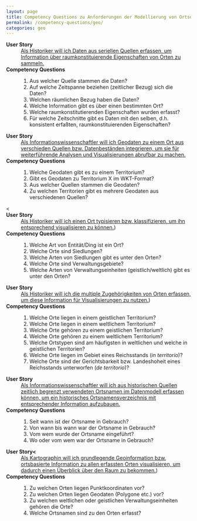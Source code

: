 ```yaml
---
layout: page
title: Competency Questions zu Anforderungen der Modellierung von Ortsdaten
permalink: /competency-questions/geo/
categories: geo
---
```


<dl>
<dt><b>User Story</b></dt>
<dd><a href="https://gitlab.rlp.net/digikar/user-stories/-/issues/3">Als Historiker will ich Daten aus seriellen Quellen erfassen, um Information über raumkonstituierende Eigenschaften von Orten zu sammeln.</a></dd>
<dt><b>Competency Questions</b></dt>
<dd>
<ol>
<li>Aus welcher Quelle stammen die Daten?</li>
<li>Auf welche Zeitspanne beziehen (zeitlicher Bezug) sich die Daten?</li>
<li>Welchen räumlichen Bezug haben die Daten?</li>
<li>Welche Information gibt es über einen bestimmten Ort?</li>
<li>Welche raumkonstitutierenden Eigenschaften wurden erfasst?</li>
<li>Für welche Zeitschnitte gibt es Daten mit den selben, d.h. konsistent erfaßten, raumkonstituierenden Eigenschaften?</li>
</ol>
</dd>
</dl>

<dl>
<dt><b>User Story</b></dt>
<dd><a href="https://gitlab.rlp.net/digikar/user-stories/-/issues/5">Als Informationswissenschaftler will ich Geodaten zu einem Ort aus verschieden Quellen bzw. Datenbeständen integrieren, um sie für weiterführende Analysen und Visualisierungen abrufbar zu machen.</a></dd>
<dt><b>Competency Questions</b></dt>
<dd>
<ol>
<li>Welche Geodaten gibt es zu einem Territorium?</li>
<li>Gibt es Geodaten zu Territorium X im WKT-Format?</li>
<li>Aus welcher Quellen stammen die Geodaten?</li>
<li>Zu welchen Territorien gibt es mehrere Geodaten aus verschiedenen Quellen?</li>
</ol>
</dd>
</dl>

<dl>
<<dt><b>User Story</b></dt>
<dd><a href="https://gitlab.rlp.net/digikar/user-stories/-/issues/8">Als Historiker will ich einen Ort typisieren bzw. klassifizieren, um ihn entsprechend visualisieren zu können.</a>)</dd>
<dt><b>Competency Questions</b></dt>
<dd>
<ol>
<li>Welche Art von Entität/Ding ist ein Ort?</li>
<li>Welche Orte sind Siedlungen?</li>
<li>Welche Arten von Siedlungen gibt es unter den Orten?</li>
<li>Welche Orte sind Verwaltungsgebiete?</li>
<li>Welche Arten von Verwaltungseinheiten (geistlich/weltlich) gibt es unter den Orten?</li>
</ol>
</dd>
</dl>

<dl>
<dt><b>User Story</b></dt>
<dd><a href="https://gitlab.rlp.net/digikar/user-stories/-/issues/15">Als Historiker will ich die multiple Zugehörigkeiten von Orten erfassen, um diese Information für Visualisierungen zu nutzen.</a>)</dd>
<dt><b>Competency Questions</b></dt>
<dd>
<ol>
<li>Welche Orte liegen in einem geistlichen Territorium?</li>
<li>Welche Orte liegen in einem weltlichem Territorium?</li>
<li>Welche Orte gehören zu einem geistlichen Territorium?</li>
<li>Welche Orte gehören zu einem weltlichem Territorium?</li>
<li>Welche Ortstypen sind am häufigsten in weltlichen und welche in geistlichen Territorien?</li>
<li>Welche Orte liegen im Gebiet eines Reichsstands (<em>in territorio</em>)?</li>
<li>Welche Orte sind der Gerichtsbarkeit bzw. Landeshoheit eines Reichsstands unterworfen (<em>de territorio</em>)?</li>
</ol>
</dd>
</dl>

<dl>
<dt><b>User Story</b></dt>
<dd><a href="https://gitlab.rlp.net/digikar/user-stories/-/issues/17">Als Informationswissenschaftler will ich aus historischen Quellen zeitlich begrenzt verwendeten Ortsnamen im Datenmodell erfassen können, um ein historisches Ortsnamensverzeichnis mit entsprechender Information aufzubauen.</a></dd>
<dt><b>Competency Questions</b></dt>
<dd>
<ol>
<li>Seit wann ist der Ortsname in Gebrauch?</li>
<li>Von wann bis wann war der Ortsname in Gebrauch?</li>
<li>Vom wem wurde der Ortsname eingeführt?</li>
<li>Wo oder vom wem war der Ortsname in Gebrauch?</li>
</ol>
</dd>
</dl>

<dl>
<dt><b>User Story<</b></dt>
<dd><a href="https://gitlab.rlp.net/digikar/user-stories/-/issues/22">Als Kartographin will ich grundlegende Geoinformation bzw. ortsbasierte Information zu allen erfassten Orten visualisieren, um dadurch einen Überblick über den Raum zu bekommen.</a>)</dd>
<dt><b>Competency Questions</b></dt>
<dd>
<ol>
<li>Zu welchen Orten liegen Punktkoordinaten vor?</li>
<li>Zu welchen Orten liegen Geodaten (Polygone etc.) vor?</li>
<li>Zu welchen weltlichen oder geistlichen Verwaltungseinheiten gehören die Orte?</li>
<li>Welche Ortsnamen sind zu den Orten erfasst?</li>
</ol>
</dd>
</dl>

